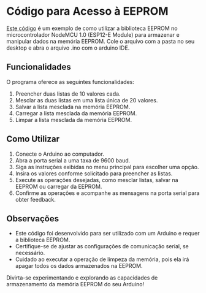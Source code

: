 # Código para Acesso à EEPROM

[Este código](https://github.com/fabioqueiroz1415/ESP8266/blob/main/Algoritmo_comunicacao_serial_eeprom) é um exemplo de como utilizar a biblioteca EEPROM no microcontrolador NodeMCU 1.0 (ESP12-E Module) para armazenar e manipular dados na memória EEPROM. Cole o arquivo com a pasta no seu desktop e abra o arquivo .ino com o arduino IDE.

## Funcionalidades

O programa oferece as seguintes funcionalidades:

1. Preencher duas listas de 10 valores cada.
2. Mesclar as duas listas em uma lista única de 20 valores.
3. Salvar a lista mesclada na memória EEPROM.
4. Carregar a lista mesclada da memória EEPROM.
5. Limpar a lista mesclada da memória EEPROM.

## Como Utilizar

1. Conecte o Arduino ao computador.
2. Abra a porta serial a uma taxa de 9600 baud.
3. Siga as instruções exibidas no menu principal para escolher uma opção.
4. Insira os valores conforme solicitado para preencher as listas.
5. Execute as operações desejadas, como mesclar listas, salvar na EEPROM ou carregar da EEPROM.
6. Confirme as operações e acompanhe as mensagens na porta serial para obter feedback.

## Observações

- Este código foi desenvolvido para ser utilizado com um Arduino e requer a biblioteca EEPROM.
- Certifique-se de ajustar as configurações de comunicação serial, se necessário.
- Cuidado ao executar a operação de limpeza da memória, pois ela irá apagar todos os dados armazenados na EEPROM.

Divirta-se experimentando e explorando as capacidades de armazenamento da memória EEPROM do seu Arduino!
